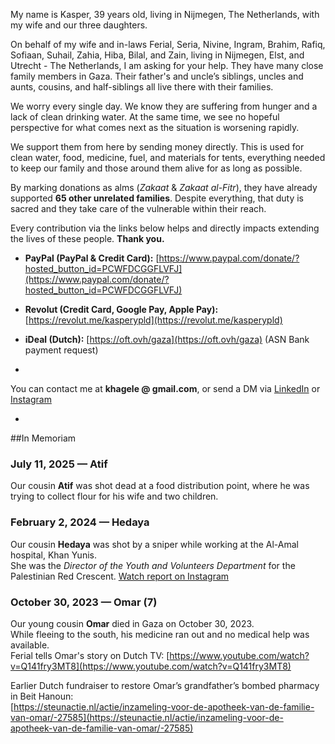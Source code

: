 My name is Kasper, 39 years old, living in Nijmegen, The Netherlands, with my wife and our three daughters.

On behalf of my wife and in-laws Ferial, Seria, Nivine, Ingram, Brahim, Rafiq, Sofiaan, Suhail, Zahia, Hiba, Bilal, and Zain, living in Nijmegen, Elst, and Utrecht - The Netherlands, I am asking for your help. They have many close family members in Gaza. Their father's and uncle’s siblings, uncles and aunts, cousins, and half-siblings all live there with their families.

We worry every single day. We know they are suffering from hunger and a lack of clean drinking water. At the same time, we see no hopeful perspective for what comes next as the situation is worsening rapidly.

We support them from here by sending money directly. This is used for clean water, food, medicine, fuel, and materials for tents, everything needed to keep our family and those around them alive for as long as possible.

By marking donations as alms (_Zakaat_ & _Zakaat al-Fitr_), they have already supported **65 other unrelated families**. Despite everything, that duty is sacred and they take care of the vulnerable within their reach.

Every contribution via the links below helps and directly impacts extending the lives of these people. **Thank you.**

- **PayPal (PayPal & Credit Card):** [https://www.paypal.com/donate/?hosted_button_id=PCWFDCGGFLVFJ](https://www.paypal.com/donate/?hosted_button_id=PCWFDCGGFLVFJ)  
- **Revolut (Credit Card, Google Pay, Apple Pay):** [https://revolut.me/kasperypld](https://revolut.me/kasperypld)  
- **iDeal (Dutch):** [https://oft.ovh/gaza](https://oft.ovh/gaza) (ASN Bank payment request)

-

You can contact me at **khagele @ gmail.com**, or send a DM via [LinkedIn](https://www.linkedin.com/in/kasperh%C3%A4gele/) or [Instagram](https://www.instagram.com/kasperworks/)

-

##In Memoriam

### July 11, 2025 — **Atif**  
Our cousin **Atif** was shot dead at a food distribution point, where he was trying to collect flour for his wife and two children.

### February 2, 2024 — **Hedaya**  
Our cousin **Hedaya** was shot by a sniper while working at the Al-Amal hospital, Khan Yunis.  
She was the *Director of the Youth and Volunteers Department* for the Palestinian Red Crescent. [Watch report on Instagram](https://www.instagram.com/reel/C224LyNtnOX/?igsh=cmVkM3JneDUwZHVz)

### October 30, 2023 — **Omar (7)**  
Our young cousin **Omar** died in Gaza on October 30, 2023.  
While fleeing to the south, his medicine ran out and no medical help was available.  
Ferial tells Omar's story on Dutch TV: [https://www.youtube.com/watch?v=Q141fry3MT8](https://www.youtube.com/watch?v=Q141fry3MT8)

Earlier Dutch fundraiser to restore Omar’s grandfather’s bombed pharmacy in Beit Hanoun:  
[https://steunactie.nl/actie/inzameling-voor-de-apotheek-van-de-familie-van-omar/-27585](https://steunactie.nl/actie/inzameling-voor-de-apotheek-van-de-familie-van-omar/-27585)
